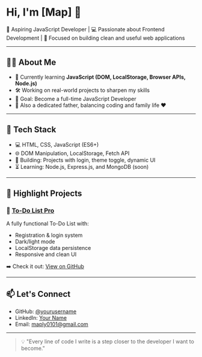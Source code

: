 # Hi, I'm [Map] 👋

🎯 Aspiring JavaScript Developer | 💻 Passionate about Frontend Development | 🚀 Focused on building clean and useful web applications

---

## 👨‍💻 About Me

- 🌱 Currently learning **JavaScript (DOM, LocalStorage, Browser APIs, Node.js)**
- 🛠️ Working on real-world projects to sharpen my skills
- 🎯 Goal: Become a full-time JavaScript Developer
- 👶 Also a dedicated father, balancing coding and family life ❤️

---

## 🧰 Tech Stack

- 💻 HTML, CSS, JavaScript (ES6+)
- 🌐 DOM Manipulation, LocalStorage, Fetch API
- 🧪 Building: Projects with login, theme toggle, dynamic UI
- ⏳ Learning: Node.js, Express.js, and MongoDB (soon)

---

## 📌 Highlight Projects

### 📝 [To-Do List Pro](https://github.com/yourusername/todo-list-pro)
A fully functional To-Do List with:
- Registration & login system
- Dark/light mode
- LocalStorage data persistence
- Responsive and clean UI

➡️ Check it out: [View on GitHub](https://github.com/yourusername/todo-list-pro)

---

## 📫 Let's Connect

- GitHub: [@yourusername](https://github.com/yourusername)
- LinkedIn: [Your Name](https://linkedin.com/in/yourlinkedin)
- Email: maply0101@gmail.com

---

> 💡 "Every line of code I write is a step closer to the developer I want to become."


